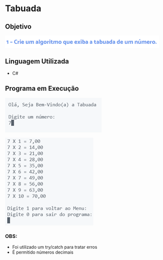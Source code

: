# Tabuada

## Objetivo

<img src="./imgs/Enunciado.png"></img>

## Linguagem Utilizada

<ul>
<li>C#</li>
</ul>

## Programa em Execução

<img src="./imgs/img1.png"></img>

 <img src="./imgs/img2.png"></img>

### OBS:
<ul>
<li>Foi utilizado um try/catch para tratar erros</li>
<li>É permitido números decimais</li>
</ul>